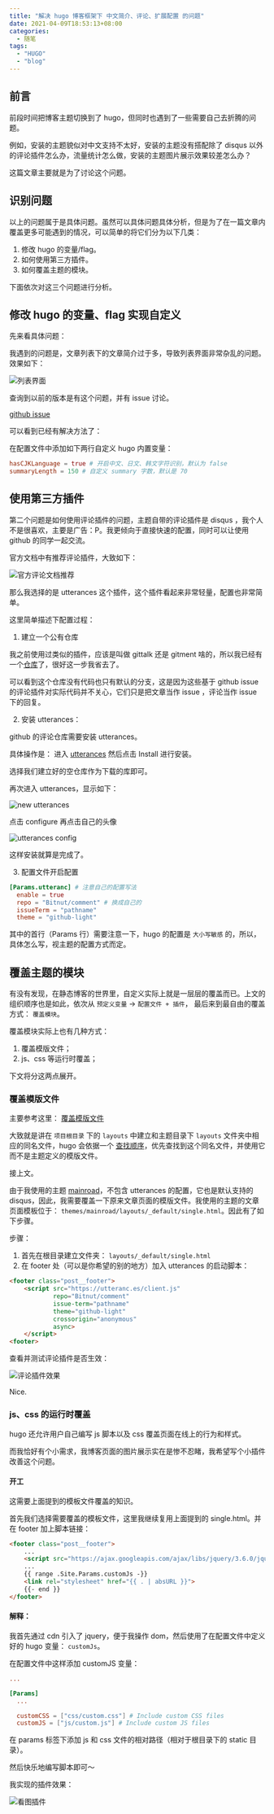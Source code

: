```yaml
---
title: "解决 hugo 博客框架下 中文简介、评论、扩展配置 的问题"
date: 2021-04-09T18:53:13+08:00
categories:
  - 随笔
tags:
  - "HUGO"
  - "blog"
---
```


## 前言

前段时间把博客主题切换到了 hugo，但同时也遇到了一些需要自己去折腾的问题。

例如，安装的主题貌似对中文支持不太好，安装的主题没有搭配除了 disqus 以外的评论插件怎么办，流量统计怎么做，安装的主题图片展示效果较差怎么办？

这篇文章主要就是为了讨论这个问题。

## 识别问题

以上的问题属于是具体问题。虽然可以具体问题具体分析，但是为了在一篇文章内覆盖更多可能遇到的情况，可以简单的将它们分为以下几类：

1. 修改 hugo 的变量/flag。
2. 如何使用第三方插件。
3. 如何覆盖主题的模块。

下面依次对这三个问题进行分析。

## 修改 hugo 的变量、flag 实现自定义

先来看具体问题：

我遇到的问题是，文章列表下的文章简介过于多，导致列表界面非常杂乱的问题。效果如下：

![列表界面](/static/summary.png)

查询到以前的版本是有这个问题，并有 issue 讨论。

[github issue](https://github.com/gohugoio/hugo/issues/1377)

可以看到已经有解决方法了：

在配置文件中添加如下两行自定义 hugo 内置变量：

``` toml
hasCJKLanguage = true # 开启中文、日文、韩文字符识别，默认为 false
summaryLength = 150 # 自定义 summary 字数，默认是 70
```

## 使用第三方插件

第二个问题是如何使用评论插件的问题，主题自带的评论插件是 disqus ，我个人不是很喜欢，主要是广告：P。我更倾向于直接快速的配置，同时可以让使用 github 的同学一起交流。

官方文档中有推荐评论插件，大致如下：

![官方评论文档推荐](/static/hugo-comment-doc.png)

那么我选择的是 utterances 这个插件，这个插件看起来非常轻量，配置也非常简单。

这里简单描述下配置过程：

1. 建立一个公有仓库

我之前使用过类似的插件，应该是叫做 gittalk 还是 gitment 啥的，所以我已经有一个[仓库](https://github.com/Bitnut/comment)了，很好这一步我省去了。

可以看到这个仓库没有代码也只有默认的分支，这是因为这些基于 github issue 的评论插件对实际代码并不关心，它们只是把文章当作 issue ，评论当作 issue 下的回复。

2. 安装 utterances：

github 的评论仓库需要安装 utterances。

具体操作是： 进入 [utterances](https://github.com/apps/utterances) 然后点击 Install 进行安装。

选择我们建立好的空仓库作为下载的库即可。

再次进入 utterances，显示如下：

![new utterances](/static/new-utteraces.png)

点击 configure 再点击自己的头像

![utterances config](/static/utteraces-config.png)

这样安装就算是完成了。

3. 配置文件开启配置

``` toml
[Params.utteranc] # 注意自己的配置写法
  enable = true
  repo = "Bitnut/comment" # 换成自己的
  issueTerm = "pathname"
  theme = "github-light"
```

其中的首行（Params 行）需要注意一下，hugo 的配置是 `大小写敏感` 的，所以，具体怎么写，视主题的配置方式而定。

## 覆盖主题的模块

有没有发现，在静态博客的世界里，自定义实际上就是一层层的覆盖而已。上文的组织顺序也是如此，依次从 `预定义变量` -> `配置文件 + 插件`， 最后来到最自由的覆盖方式： `覆盖模块`。

覆盖模块实际上也有几种方式：

1. 覆盖模版文件；
2. js、css 等运行时覆盖；

下文将分这两点展开。

### 覆盖模版文件

主要参考这里： [覆盖模版文件](https://gohugobrasil.netlify.app/themes/customizing/#override-template-files)

大致就是讲在 `项目根目录` 下的 `layouts` 中建立和主题目录下 `layouts` 文件夹中相应的同名文件，hugo 会依据一个 [查找顺序](https://gohugobrasil.netlify.app/templates/lookup-order/)，优先查找到这个同名文件，并使用它而不是主题定义的模版文件。

接上文。

由于我使用的主题 [mainroad](https://themes.gohugo.io/mainroad)，不包含 utterances 的配置，它也是默认支持的 disqus，因此，我需要覆盖一下原来文章页面的模版文件。我使用的主题的文章页面模板位于： `themes/mainroad/layouts/_default/single.html`。因此有了如下步骤。

步骤：

1. 首先在根目录建立文件夹： `layouts/_default/single.html`
2. 在 footer 处（可以是你希望的别的地方）加入 utterances 的启动脚本：

``` html
<footer class="post__footer">
    <script src="https://utteranc.es/client.js"
            repo="Bitnut/comment"
            issue-term="pathname"
            theme="github-light"
            crossorigin="anonymous"
            async>
    </script>
<footer>
```

查看并测试评论插件是否生效：

![评论插件效果](/static/test-comment.png)

Nice.

### js、css 的运行时覆盖

hugo 还允许用户自己编写 js 脚本以及 css 覆盖页面在线上的行为和样式。

而我恰好有个小需求，我博客页面的图片展示实在是惨不忍睹，我希望写个小插件改善这个问题。

#### 开工

这需要上面提到的模板文件覆盖的知识。

首先我们选择需要覆盖的模板文件，这里我继续复用上面提到的 single.html。并在 footer 加上脚本链接：

``` html
<footer class="post__footer">
    ...
    <script src="https://ajax.googleapis.com/ajax/libs/jquery/3.6.0/jquery.min.js"></script>
    ...
    {{ range .Site.Params.customJs -}}
    <link rel="stylesheet" href="{{ . | absURL }}">
    {{- end }}
</footer>
```

#### 解释：

我首先通过 cdn 引入了 jquery，便于我操作 dom，然后使用了在配置文件中定义好的 hugo 变量： `customJs`。

在配置文件中这样添加 customJS 变量：

``` toml
...

[Params]
  ...

  customCSS = ["css/custom.css"] # Include custom CSS files
  customJS = ["js/custom.js"] # Include custom JS files
```

在 params 标签下添加 js 和 css 文件的相对路径（相对于根目录下的 static 目录）。

然后快乐地编写脚本即可～

我实现的插件效果：

![看图插件](/static/img-viewer.png)
